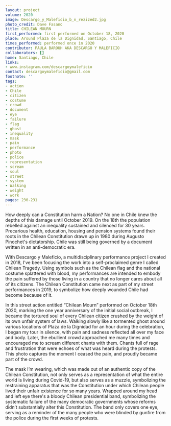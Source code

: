 ```yaml
---
layout: project
volume: 2020
image: Descargo_y_Maleficio_b_n_rezized2.jpg
photo_credit: Dave Fasano
title: CHILEAN MOURN
first_performed: first performed on October 18, 2020
place: Around Plaza de la Dignidad, Santiago, Chile
times_performed: performed once in 2020
contributor: PAULA BAROUH AKA DESCARGO Y MALEFICIO
collaborators: []
home: Santiago, Chile
links:
- www.instagram.com/descargoymaleficio
contact: descargoymaleficio@gmail.com
footnote: ''
tags:
- action
- Chile
- citizen
- costume
- crowd
- document
- eye
- failure
- flag
- ghost
- inequality
- mask
- pain
- performance
- photo
- police
- representation
- scream
- soul
- street
- system
- Walking
- weight
- work
pages: 230-231
---
```




How deeply can a Constitution harm a Nation?
No one in Chile knew the depths of this damage until October 2019. On the 18th the population rebelled against an inequality sustained and silenced for 30 years. Precarious health, education, housing and pension systems found their roots in the Chilean Constitution drawn up in 1980 during Augusto Pinochet's dictatorship. Chile was still being governed by a document written in an anti-democratic era.
 
With Descargo y Maleficio, a multidisciplinary performance project I created in 2018, 
I've been focusing the work into a self-proclaimed genre I called Chilean Tragedy. Using symbols such as the Chilean flag and the national costume splattered with blood, my performances are intended to embody the pain suffered by those living in a country that no longer cares about all of its citizens. The Chilean Constitution came next as part of my street performances in 2019, to symbolize how deeply wounded Chile had become because of it.

In this street action entitled “Chilean Mourn” performed on October 18th 2020, marking the one year anniversary of the initial social outbreak, I became the tortured soul of every Chilean citizen crushed by the weight of its own unfair system of laws. 
Walking slowly like a tormented ghost around various locations of Plaza de la Dignidad for an hour during the celebration, I began my tour in silence, with pain and sadness reflected all over my face and body. Later, the ebullient crowd approached me many times and encouraged me to scream different chants with them. Chants full of rage and frustration that were echoes of what was heard during the protests. This photo captures the moment I ceased the pain, and proudly became part of the crowd.

The mask I’m wearing, which was made out of an authentic copy of the Chilean Constitution, not only serves as a representation of what the entire world is living during Covid-19, but also serves as a muzzle, symbolizing the restraining apparatus that was the Constitution under which Chilean people lived their unfair existence for so many years. 
Wrapped around my head and left eye there's a bloody Chilean presidential band, symbolizing the systematic failure of the many democratic governments whose reforms didn’t substantially alter this Constitution. The band only covers one eye, serving as a reminder of the many people who were blinded by gunfire from the police during the first weeks of protests.
